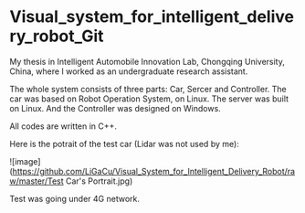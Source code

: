 # Visual_system_for_intelligent_delivery_robot_Git
 My thesis in Intelligent Automobile Innovation Lab, Chongqing University, China, where I worked as an undergraduate research assistant.
 
The whole system consists of three parts: Car, Sercer and Controller.
The car was based on Robot Operation System, on Linux. The server was built on Linux. And the Controller was designed on Windows.

All codes are written in C++. 

Here is the potrait of the test car (Lidar was not used by me):

![image](https://github.com/LiGaCu/Visual_System_for_Intelligent_Delivery_Robot/raw/master/Test Car's Portrait.jpg)

Test was going under 4G network.
